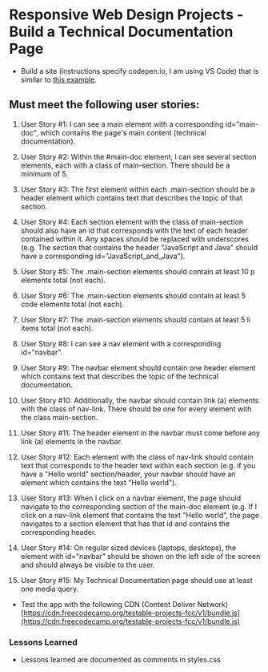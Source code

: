 # Responsive Web Design Projects - Build a Technical Documentation Page

* Build a site (instructions specify codepen.io, I am using VS Code) that is similar to [this example](https://codepen.io/freeCodeCamp/full/NdrKKL).

## Must meet the following user stories:

1.  User Story #1: I can see a main element with a corresponding id="main-doc", which contains the page's main content (technical documentation).

2.  User Story #2: Within the #main-doc element, I can see several section elements, each with a class of main-section. There should be a minimum of 5.

3.  User Story #3: The first element within each .main-section should be a header element which contains text that describes the topic of that section.

4.  User Story #4: Each section element with the class of main-section should also have an id that corresponds with the text of each header contained within it. Any spaces should be replaced with underscores (e.g. The section that contains the header "JavaScript and Java" should have a corresponding id="JavaScript_and_Java").

5.  User Story #5: The .main-section elements should contain at least 10 p elements total (not each).

6.  User Story #6: The .main-section elements should contain at least 5 code elements total (not each).

7.  User Story #7: The .main-section elements should contain at least 5 li items total (not each).

8.  User Story #8: I can see a nav element with a corresponding id="navbar".

9.  User Story #9: The navbar element should contain one header element which contains text that describes the topic of the technical documentation.

10. User Story #10: Additionally, the navbar should contain link (a) elements with the class of nav-link. There should be one for every element with the class main-section.

11. User Story #11: The header element in the navbar must come before any link (a) elements in the navbar.

12. User Story #12: Each element with the class of nav-link should contain text that corresponds to the header text within each section (e.g. if you have a "Hello world" section/header, your navbar should have an element which contains the text "Hello world").

13. User Story #13: When I click on a navbar element, the page should navigate to the corresponding section of the main-doc element (e.g. If I click on a nav-link element that contains the text "Hello world", the page navigates to a section element that has that id and contains the corresponding header.

14. User Story #14: On regular sized devices (laptops, desktops), the element with id="navbar" should be shown on the left side of the screen and should always be visible to the user.

15. User Story #15: My Technical Documentation page should use at least one media query.

* Test the app with the following CDN (Content Deliver Network) [https://cdn.freecodecamp.org/testable-projects-fcc/v1/bundle.js](https://cdn.freecodecamp.org/testable-projects-fcc/v1/bundle.js)

### Lessons Learned

* Lessons learned are documented as comments in styles.css